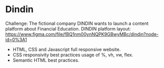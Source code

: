# Dindin

Challenge:
The fictional company DINDIN wants to launch a content platform about Financial Education.
DINDIN platform layout: https://www.figma.com/file/fBQ1nm00ynNQPK9GBwyMBc/dindin?node-id=0%3A1


- HTML, CSS and Javascript full responsive website.
- CSS responsivity best practices usage of %, vh, vw, flex.
- Semantic HTML best practices.
